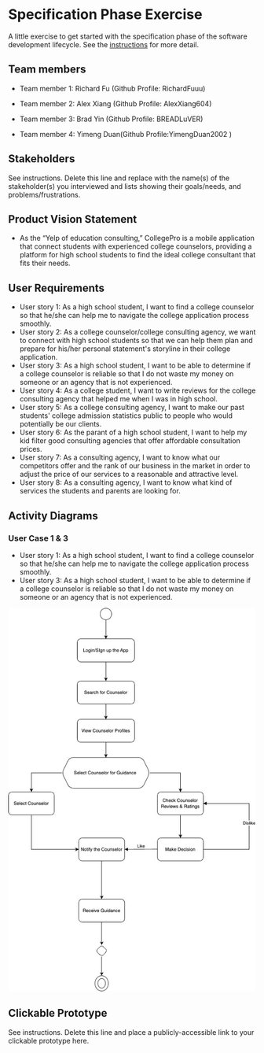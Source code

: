 # Specification Phase Exercise

A little exercise to get started with the specification phase of the software development lifecycle. See the [instructions](instructions.md) for more detail.

## Team members

- Team member 1: Richard Fu (Github Profile: RichardFuuu)

- Team member 2: Alex Xiang (Github Profile: AlexXiang604)

- Team member 3: Brad Yin (Github Profile: BREADLuVER)

- Team member 4: Yimeng Duan(Github Profile:YimengDuan2002 )

## Stakeholders

See instructions. Delete this line and replace with the name(s) of the stakeholder(s) you interviewed and lists showing their goals/needs, and problems/frustrations.

## Product Vision Statement

- As the “Yelp of education consulting,” CollegePro is a mobile application that connect students with experienced college counselors, providing a platform for high school students to find the ideal college consultant that fits their needs.

## User Requirements

- User story 1: As a high school student, I want to find a college counselor so that he/she can help me to navigate the college application process smoothly.
- User story 2: As a college counselor/college consulting agency, we want to connect with high school students so that we can help them plan and prepare for his/her personal statement's storyline in their college application.
- User story 3: As a high school student, I want to be able to determine if a college counselor is reliable so that I do not waste my money on someone or an agency that is not experienced.
- User story 4: As a college student, I want to write reviews for the college consulting agency that helped me when I was in high school.
- User story 5: As a college consulting agency, I want to make our past students' college admission statistics public to people who would potentially be our clients.
- User story 6: As the parant of a high school student, I want to help my kid filter good consulting agencies that offer affordable consultation prices.
- User story 7: As a consulting agency, I want to know what our competitors offer and the rank of our business in the market  in order to adjust the price of our services to a reasonable and attractive level. 
- User story 8: As a consulting agency, I want to know what kind of services the students and parents are looking for.


## Activity Diagrams
### User Case 1 & 3
- User story 1: As a high school student, I want to find a college counselor so that he/she can help me to navigate the college application process smoothly.
- User story 3: As a high school student, I want to be able to determine if a college counselor is reliable so that I do not waste my money on someone or an agency that is not experienced.
  
![User story 1 & 3](https://github.com/software-students-fall2023/1-specification-exercise-yimengteam/blob/main/Project%201%20Activity%20UML%20Diagram-Student.jpg)

## Clickable Prototype

See instructions. Delete this line and place a publicly-accessible link to your clickable prototype here.
